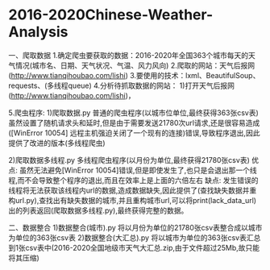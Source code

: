 # 2016-2020Chinese-Weather-Analysis

一、爬取数据
1.确定爬虫要获取的数据：2016-2020年全国363个城市每天的天气情况(城市名、日期、天气状况、气温、风力风向)
2.爬取的网站：天气后报网(http://www.tianqihoubao.com/lishi)
3.要使用的技术：lxml、BeautifulSoup、requests、(多线程queue)
4.分析待抓取数据的网站：
  1)打开天气后报网(http://www.tianqihoubao.com/lishi)，
  
5.爬虫程序: 
  1)爬取数据.py 普通的爬虫程序(以城市位单位,最终获得363张csv表) 虽然设置了随机请求头和延时,但是由于需要发送21780次url请求,还是很容易造成([WinError 10054] 远程主机强迫关闭了一个现有的连接)错误,导致程序退出,因此提供了改进的版本(多线程爬虫)

  2)爬取数据多线程.py 多线程爬虫程序(以月份为单位,最终获得21780张csv表)
    优点: 虽然无法避免[WinError 10054]错误,但是即使发生了,也只是会退出那一个线程,而不会导致整个程序的退出,而且在效率上是上面的六倍左右
    缺点: 发生错误的线程将无法获取该线程内url的数据,造成数据缺失,因此提供了(查找缺失数据并重构url.py),查找出有缺失数据的城市,并且重构城市url,可以将print(lack_data_url)出的列表返回(爬取数据多线程.py),最终获得完整的数据。
    
二、数据整合
  1)数据整合(城市).py 将以月份为单位的21780张csv表整合成以城市为单位的363张csv表
  2)数据整合(大汇总).py 将以城市为单位的363张csv表汇总到1张csv表中(2016-2020全国地级市天气大汇总.zip,由于文件超过25Mb,故只能将其压缩)

